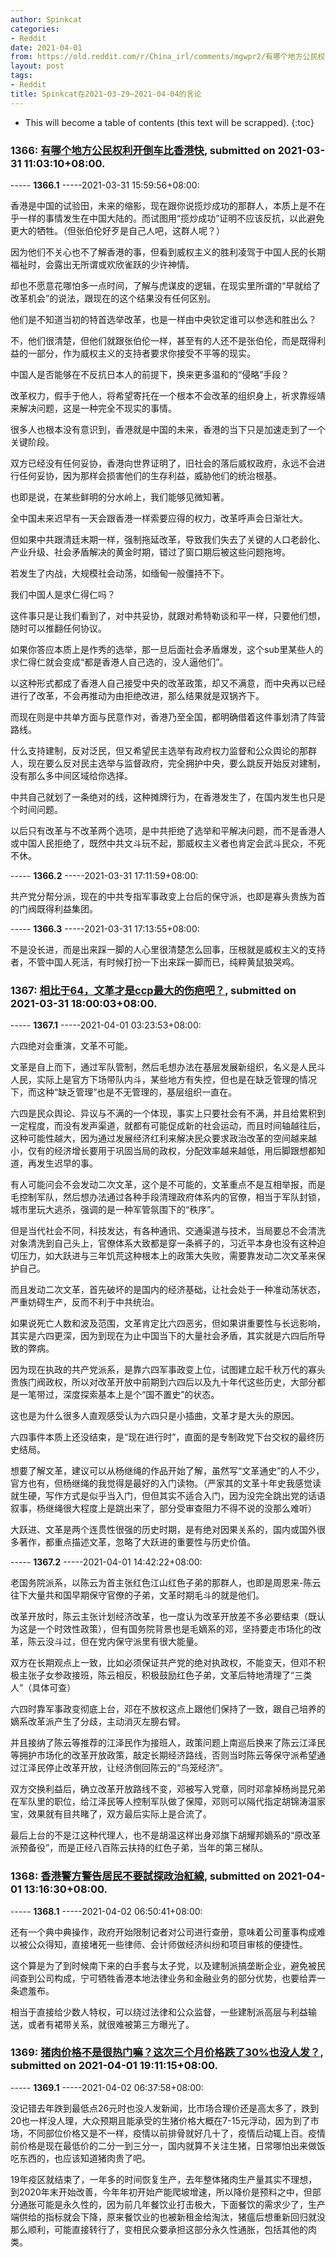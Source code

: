 ```yaml
---
author: Spinkcat
categories:
- Reddit
date: 2021-04-01
from: https://old.reddit.com/r/China_irl/comments/mgwpr2/有哪个地方公民权利开倒车比香港快/
layout: post
tags:
- Reddit
title: Spinkcat在2021-03-29~2021-04-04的言论
---
```


* This will become a table of contents (this text will be scrapped).
{:toc}

### 1366: [有哪个地方公民权利开倒车比香港快](https://old.reddit.com/r/China_irl/comments/mgwpr2/有哪个地方公民权利开倒车比香港快/), submitted on 2021-03-31 11:03:10+08:00.

----- __1366.1__ -----2021-03-31 15:59:56+08:00:

香港是中国的试验田，未来的缩影，现在跟你说揽炒成功的那群人，本质上是不在乎一样的事情发生在中国大陆的。而试图用“揽炒成功”证明不应该反抗，以此避免更大的牺牲。（但张伯伦好歹是自己人吧，这群人呢？）

因为他们不关心也不了解香港的事，但看到威权主义的胜利凌驾于中国人民的长期福祉时，会露出无所谓或欢欣雀跃的少许神情。

却也不愿意花哪怕多一点时间，了解与虎谋皮的逻辑，在现实里所谓的“早就给了改革机会”的说法，跟现在的这个结果没有任何区别。

他们是不知道当初的特首选举改革，也是一样由中央钦定谁可以参选和胜出么？

不，他们很清楚，但他们就跟张伯伦一样，甚至有的人还不是张伯伦，而是既得利益的一部分，作为威权主义的支持者要求你接受不平等的现实。

中国人是否能够在不反抗日本人的前提下，换来更多温和的“侵略”手段？

改革权力，假手于他人，将希望寄托在一个根本不会改革的组织身上，祈求靠绥靖来解决问题，这是一种完全不现实的事情。

很多人也根本没有意识到，香港就是中国的未来，香港的当下只是加速走到了一个关键阶段。

双方已经没有任何妥协，香港向世界证明了，旧社会的落后威权政府，永远不会进行任何妥协，因为那样会损害他们的生存利益，威胁他们的统治根基。

也即是说，在某些鲜明的分水岭上，我们能够见微知著。

全中国未来迟早有一天会跟香港一样索要应得的权力，改革呼声会日渐壮大。

但如果中共跟清廷末期一样，强制拖延改革，导致我们失去了关键的人口老龄化、产业升级、社会矛盾解决的黄金时期，错过了窗口期后被这些问题拖垮。

若发生了内战，大规模社会动荡，如缅甸一般僵持不下。

我们中国人是求仁得仁吗？

这件事只是让我们看到了，对中共妥协，就跟对希特勒谈和平一样，只要他们想，随时可以推翻任何协议。

如果你答应本质上是作秀的选举，那一旦后面社会矛盾爆发，这个sub里某些人的求仁得仁就会变成“都是香港人自己选的，没人逼他们”。

以这种形式都成了香港人自己接受中央的改革政策，却又不满意，而中央再以已经进行了改革，不会再推动为由拒绝改进，那么结果就是双锅齐下。

而现在则是中共单方面与民意作对，香港乃至全国，都明确借着这件事划清了阵营路线。

什么支持建制，反对泛民，但又希望民主选举有政府权力监督和公众舆论的那群人，现在要么反对民主选举与监督政府，完全拥护中央，要么跳反开始反对建制，没有那么多中间区域给你选择。

中共自己就划了一条绝对的线，这种摊牌行为，在香港发生了，在国内发生也只是个时间问题。

以后只有改革与不改革两个选项，是中共拒绝了选举和平解决问题，而不是香港人或中国人民拒绝了，既然中共文斗玩不起，那威权主义者也肯定会武斗民众，不死不休。

----- __1366.2__ -----2021-03-31 17:11:59+08:00:

共产党分帮分派，现在的中共专指军事政变上台后的保守派，也即是寡头贵族为首的门阀既得利益集团。

----- __1366.3__ -----2021-03-31 17:13:55+08:00:

不是没长进，而是出来踩一脚的人心里很清楚怎么回事，压根就是威权主义的支持者，不管中国人死活，有时候打扮一下出来踩一脚而已，纯粹黄鼠狼哭鸡。

### 1367: [相比于64，文革才是ccp最大的伤疤吧？](https://old.reddit.com/r/China_irl/comments/mh2rs5/相比于64文革才是ccp最大的伤疤吧/), submitted on 2021-03-31 18:00:03+08:00.

----- __1367.1__ -----2021-04-01 03:23:53+08:00:

六四绝对会重演，文革不可能。

文革是自上而下，通过军队管制，然后毛想办法在基层发展新组织，名义是人民斗人民，实际上是官方下场带队内斗，某些地方有失控，但也是在缺乏管理的情况下，而这种“缺乏管理”也是不无管理的，基层组织一直在。

六四是民众舆论、异议与不满的一个体现，事实上只要社会有不满，并且给累积到一定程度，而没有发声渠道，就都有可能促成新的社会运动，而且时间轴越往后，这种可能性越大，因为通过发展经济红利来解决民众要求政治改革的空间越来越小，仅有的经济增长要用于巩固当局的政权，分配效率越来越低，用后脚跟想都知道，再发生迟早的事。

有人可能问会不会发动二次文革，这个是不可能的，文革重点不是互相举报，而是毛控制军队，然后想办法通过各种手段清理政府体系内的官僚，相当于军队封锁，城市里玩大逃杀，强调的是一种军管氛围下的“秩序”。

但是当代社会不同，科技发达，有各种通讯、交通渠道与技术，当局要总不会清洗对象清洗到自己头上，官僚体系大致都是穿一条裤子的，习近平本身也没有这种迫切压力，如大跃进与三年饥荒这种根本上的政策大失败，需要靠发动二次文革来保护自己。

而且发动二次文革，首先破坏的是国内的经济基础，让社会处于一种准动荡状态，严重妨碍生产，反而不利于中共统治。

如果说死亡人数和波及范围，文革肯定比六四恶劣，但如果讲重要性与长远影响，其实是六四更深，因为到现在为止中国当下的大量社会矛盾，其实就是六四后所导致的弊病。

因为现在执政的共产党派系，是靠六四军事政变上位，试图建立起千秋万代的寡头贵族门阀政权，所以对改革开放中前期到六四后以及九十年代这些历史，大部分都是一笔带过，深度探索基本上是个“国不置史”的状态。

这也是为什么很多人直观感受认为六四只是小插曲，文革才是大头的原因。

六四事件本质上还没结束，是“现在进行时”，直面的是专制政党下台交权的最终历史结局。

想要了解文革，建议可以从杨继绳的作品开始了解，虽然写“文革通史”的人不少，官方也有，但杨继绳的我觉得是最好的入门读物。（严家其的文革十年史我感觉读就生硬，写作方式是似乎当入门，但但其实不适合入门，因为没完全跳出党的话语叙事，杨继绳很大程度上是跳出来了，部分受审查阻力不得不说的没那么难听）

大跃进、文革是两个连贯性很强的历史时期，是有绝对因果关系的，国内或国外很多著作，都重点描述文革，忽略了大跃进的重要性与历史价值。

----- __1367.2__ -----2021-04-01 14:42:22+08:00:

老国务院派系，以陈云为首主张红色江山红色子弟的那群人，也即是周恩来-陈云往下大量共和国早期保守官僚的子弟，文革时期毛斗的就是他们。

改革开放时，陈云主张计划经济改革，也一度认为改革开放差不多必要结束（既认为这是一个时效性政策），但有国务院背景也是毛嫡系的邓，坚持要走市场化的改革，陈云没斗过，但在党内保守派里有很大能量。

双方在长期观点上一致，比如必须保证共产党的绝对执政权，不能变天，但邓不积极主张子女参政接班，陈云相反，积极鼓励红色子弟，文革后特地清理了“三类人”（具体可查）

六四时靠军事政变彻底上台，邓在不放权这点上跟他们保持了一致，跟自己培养的嫡系改革派产生了分歧，主动消灭左膀右臂。

并且接纳了陈云等推荐的江泽民作为接班人，政策问题上南巡后换来了陈云江泽民等拥护市场化的改革开放政策，敲定长期经济路线，否则当时陈云等保守派希望通过江泽民停止改革开放，让经济倒回陈云的“鸟笼经济”。

双方交换利益后，确立改革开放路线不变，邓被写入党章，同时邓拿掉杨尚昆兄弟在军队里的职位，给江泽民等人控制军队做了保障，邓则可以隔代指定胡锦涛温家宝，效果就有目共睹了，双方最后实际上是合流了。

最后上台的不是江这种代理人，也不是胡温这样出身邓旗下胡耀邦嫡系的“原改革派预备役”，而是正经八百陈云扶持的红色子弟，当年的第三梯队。

### 1368: [香港警方警告居民不要試探政治紅線](https://old.reddit.com/r/China_irl/comments/mho98b/香港警方警告居民不要試探政治紅線/), submitted on 2021-04-01 13:16:30+08:00.

----- __1368.1__ -----2021-04-02 06:50:41+08:00:

还有一个典中典操作，政府开始限制记者对公司进行查册，意味着公司董事构成难以被公众得知，直接堵死一些律师、会计师做经济纠纷和项目审核的便捷性。

这个算是为了到时候南下来的白手套与太子党，以及建制派搞垄断企业，避免被民间查到公司构成，宁可牺牲香港本地法律业务和金融业务的部分优势，也要给弄一条遮羞布。

相当于直接给少数人特权，可以绕过法律和公众监督，一些建制派高层与利益输送，或者有裙带关系，就很难被第三方曝光了。

### 1369: [猪肉价格不是很热门嘛？这次三个月价格跌了30%也没人发？](https://old.reddit.com/r/China_irl/comments/mhszzm/猪肉价格不是很热门嘛这次三个月价格跌了30也没人发/), submitted on 2021-04-01 19:11:15+08:00.

----- __1369.1__ -----2021-04-02 06:37:58+08:00:

没记错去年跌到最低点26元时也没人发新闻，比市场合理价还是高太多了，跌到20也一样没人理，大众预期且能承受的生猪价格大概在7-15元浮动，因为到了市场，不同部位价格又是不一样，疫情以前排骨就好几十了，疫情后动辄上百。疫情前价格是现在最低价的二分一到三分一，国内就算不关注生猪，日常哪怕出来做饭吃东西的，也应该知道猪肉贵了吧。

19年疫区就结束了，一年多的时间恢复生产，去年整体猪肉生产量其实不理想，到2020年末开始改善，今年年初开始产能爬坡增速，所以降价是预料之中，但部分通胀可能是永久性的，因为前几年餐饮业打击极大，下面餐饮的需求少了，生产端供给的指标就会下降，原来餐饮业的也被新租金给淘汰，猪瘟后想重新回归就没那么顺利，可能直接转行了，变相民众要承担这部分永久性通胀，包括其他的肉类。

